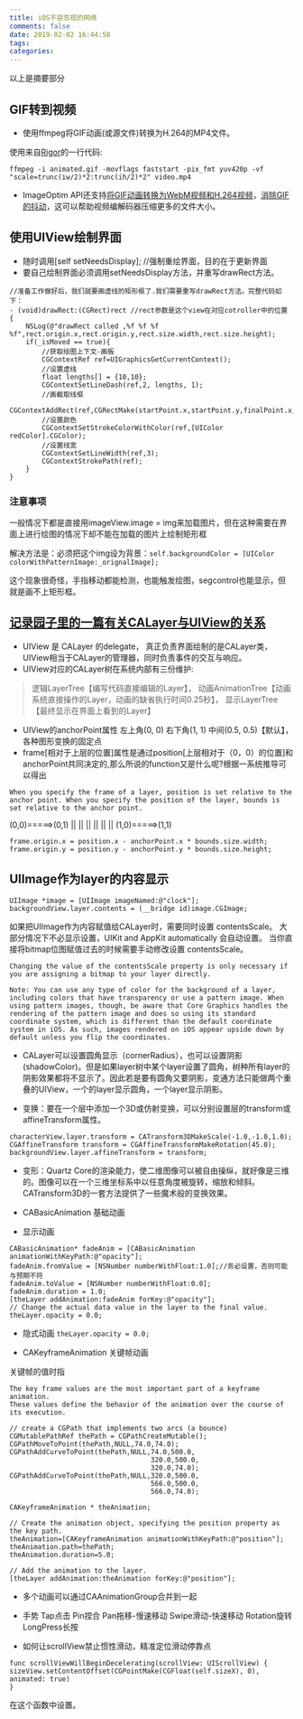 ```yaml
---
title: iOS不容忽视的网络
comments: false
date: 2019-02-02 16:44:58
tags:
categories:
---
```


以上是摘要部分
<!--more-->

## GIF转到视频

* 使用ffmpeg将GIF动画(或源文件)转换为H.264的MP4文件。

使用来自[Rigor](https://rigor.com/blog/2015/12/optimizing-animated-gifs-with-html5-video)的一行代码:

`ffmpeg -i animated.gif -movflags faststart -pix_fmt yuv420p -vf "scale=trunc(iw/2)*2:trunc(ih/2)*2" video.mp4`

* ImageOptim API还支持[将GIF动画转换为WebM视频和H.264视频](https://imageoptim.com/api/ungif)，[消除GIF的抖动](https://github.com/kornelski/undither#examples)，这可以帮助视频编解码器压缩更多的文件大小。

## 使用UIView绘制界面

* 随时调用[self setNeedsDisplay];   //强制重绘界面，目的在于更新界面
* 要自己绘制界面必须调用setNeedsDisplay方法，并重写drawRect方法。

```oc
//准备工作做好后，我们就要画虚线的矩形框了.我们需要重写drawRect方法。完整代码如下：
- (void)drawRect:(CGRect)rect //rect参数是这个view在对应cotroller中的位置
{
    NSLog(@"drawRect called ,%f %f %f %f",rect.origin.x,rect.origin.y,rect.size.width,rect.size.height);
    if(_isMoved == true){
        //获取绘图上下文-画板
        CGContextRef ref=UIGraphicsGetCurrentContext();
        //设置虚线
        float lengths[] = {10,10};
        CGContextSetLineDash(ref,2, lengths, 1);
        //画截取线框
        CGContextAddRect(ref,CGRectMake(startPoint.x,startPoint.y,finalPoint.x,finalPoint.y));
        //设置颜色
        CGContextSetStrokeColorWithColor(ref,[UIColor redColor].CGColor);
        //设置线宽
        CGContextSetLineWidth(ref,3);
        CGContextStrokePath(ref);
    }
}
```

### 注意事项

一般情况下都是直接用imageView.image = img来加载图片，但在这种需要在界面上进行绘图的情况下却不能在加载的图片上绘制矩形框

解决方法是：必须把这个img设为背景：`self.backgroundColor = [UIColor colorWithPatternImage:_orignalImage];`

这个现象很奇怪，手指移动都能检测，也能触发绘图，segcontrol也能显示，但就是画不上矩形框。

## [记录园子里的一篇有关CALayer与UIView的关系](http://www.cnblogs.com/lovecode/articles/2249548.html)

* UIView 是 CALayer 的delegate， 真正负责界面绘制的是CALayer类，UIView相当于CALayer的管理器，同时负责事件的交互与响应。
* UIView对应的CALayer树在系统内部有三份维护:

> 逻辑LayerTree【编写代码直接编辑的Layer】，
> 动画AnimationTree【动画系统直接操作的Layer，动画的缺省执行时间0.25秒】，
> 显示LayerTree【最终显示在界面上看到的Layer】

* UIView的anchorPoint属性 左上角(0, 0) 右下角(1, 1) 中间(0.5, 0.5)【默认】，各种图形变换的固定点
* frame[相对于上层的位置]属性是通过position[上层相对于（0，0）的位置]和anchorPoint共同决定的,那么所说的function又是什么呢?根据一系统推导可以得出

```oc
When you specify the frame of a layer, position is set relative to the anchor point. When you specify the position of the layer, bounds is set relative to the anchor point.
```

(0,0)=====>(0,1)
 ||          ||
 ||          ||
 ||          ||
(1,0)=====>(1,1)

```oc
frame.origin.x = position.x - anchorPoint.x * bounds.size.width;
frame.origin.y = position.y - anchorPoint.y * bounds.size.height;
```

## UIImage作为layer的内容显示

```oc
UIImage *image = [UIImage imageNamed:@"clock"];
backgroundView.layer.contents = (__bridge id)image.CGImage;
```

如果把UIImage作为内容赋值给CALayer时，需要同时设置 contentsScale。
大部分情况下不必显示设置，UIKit and AppKit automatically 会自动设置。
当你直接将bitmap位图赋值过去的时候需要手动修改设置 contentsScale。

```oc
Changing the value of the contentsScale property is only necessary if you are assigning a bitmap to your layer directly.
```

```oc
Note: You can use any type of color for the background of a layer, including colors that have transparency or use a pattern image. When using pattern images, though, be aware that Core Graphics handles the rendering of the pattern image and does so using its standard coordinate system, which is different than the default coordinate system in iOS. As such, images rendered on iOS appear upside down by default unless you flip the coordinates.
```

* CALayer可以设置圆角显示（cornerRadius），也可以设置阴影 (shadowColor)。但是如果layer树中某个layer设置了圆角，树种所有layer的阴影效果都将不显示了。因此若是要有圆角又要阴影，变通方法只能做两个重叠的UIView，一个的layer显示圆角，一个layer显示阴影。

* 变换：要在一个层中添加一个3D或仿射变换，可以分别设置层的transform或affineTransform属性。

```oc
characterView.layer.transform = CATransform3DMakeScale(-1.0,-1.0,1.0);
CGAffineTransform transform = CGAffineTransformMakeRotation(45.0);
backgroundView.layer.affineTransform = transform;
```

* 变形：Quartz Core的渲染能力，使二维图像可以被自由操纵，就好像是三维的。图像可以在一个三维坐标系中以任意角度被旋转，缩放和倾斜。CATransform3D的一套方法提供了一些魔术般的变换效果。

* CABasicAnimation 基础动画
* 显示动画

```oc
CABasicAnimation* fadeAnim = [CABasicAnimation animationWithKeyPath:@"opacity"];
fadeAnim.fromValue = [NSNumber numberWithFloat:1.0];//务必设置，否则可能与预期不符
fadeAnim.toValue = [NSNumber numberWithFloat:0.0];
fadeAnim.duration = 1.0;
[theLayer addAnimation:fadeAnim forKey:@"opacity"];
// Change the actual data value in the layer to the final value.
theLayer.opacity = 0.0;
```

* 隐式动画 `theLayer.opacity = 0.0;`

* CAKeyframeAnimation 关键帧动画

关键帧的值时指

```oc
The key frame values are the most important part of a keyframe animation.
These values define the behavior of the animation over the course of its execution.
```

```oc
// create a CGPath that implements two arcs (a bounce)
CGMutablePathRef thePath = CGPathCreateMutable();
CGPathMoveToPoint(thePath,NULL,74.0,74.0);
CGPathAddCurveToPoint(thePath,NULL,74.0,500.0,
                                   320.0,500.0,
                                   320.0,74.0);
CGPathAddCurveToPoint(thePath,NULL,320.0,500.0,
                                   566.0,500.0,
                                   566.0,74.0);
 
CAKeyframeAnimation * theAnimation;
 
// Create the animation object, specifying the position property as the key path.
theAnimation=[CAKeyframeAnimation animationWithKeyPath:@"position"];
theAnimation.path=thePath;
theAnimation.duration=5.0;
 
// Add the animation to the layer.
[theLayer addAnimation:theAnimation forKey:@"position"];
```

* 多个动画可以通过CAAnimationGroup合并到一起

* 手势 Tap点击 Pin捏合 Pan拖移-慢速移动 Swipe滑动-快速移动 Rotation旋转 LongPress长按

* 如何让scrollView禁止惯性滑动，精准定位滑动停靠点

```oc
func scrollViewWillBeginDecelerating(scrollView: UIScrollView) {
sizeView.setContentOffset(CGPointMake(CGFloat(self.sizeX), 0), animated: true)
}
```

在这个函数中设置。